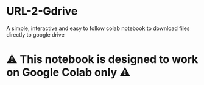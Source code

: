 # URL-2-Gdrive
A simple, interactive and easy to follow colab notebook to download files directly to google drive


# ⚠ This notebook is designed to work on Google Colab only ⚠ #
